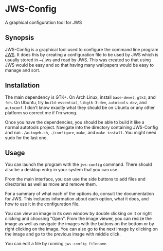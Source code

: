 # JWS-Config
A graphical configuration tool for JWS

## Synopsis
JWS-Config is a graphical tool used to configure the command line program
[JWS](https://github.com/JasonWaataja/JWS). It does this by creating a
configuration file to be used by JWS which is usually stored in ~/.jws and read
by JWS. This was created so that using JWS would be easy and so that having many
wallpapers would be easy to manage and sort.

## Installation
The main dependency is GTK+. On Arch Linux, install `base-devel`, `gtk3`, and
`feh`. On Ubuntu, try `build-essential`, `libgtk-3-dev`, `autotools-dev`, and
`autoconf`. I don't know exactly what they should be on Ubuntu or any other
platform so correct me if I'm wrong.

Once you have the dependencies, you should be able to build it like a normal
autotools project. Navigate into the directory containing JWS-Config and run
`./autogeh.sh`, `./configure`, `make`, and `make install`. You might need sudo
for the last one.

## Usage
You can launch the program with the `jws-config` command. There should also be a
desktop entry in your system that you can use.

From the main interface, you can use the side buttons to add files and
directories as well as move and remove them.

For a summary of what each of the options do, consult the documentation for JWS.
This includes information about each option, what it does, and how to use it in
the configuration file.

You can view an image in its own window by double clicking on it or right
clicking and choosing "Open". From the image viewer, you can resize the image as
well as navigate the images with the buttons on the bottom or by right clicking
on the image. You can also go to the next image by clicking on the image and go
to the previous image with middle click.

You can edit a file by running `jws-config filename`.
